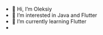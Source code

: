 - 👋 Hi, I’m Oleksiy
- 👀 I’m interested in Java and Flutter
- 🌱 I’m currently learning Flutter
-

<!---
oleksiyshepelev/oleksiyshepelev is a ✨ special ✨ repository because its `README.md` (this file) appears on your GitHub profile.
You can click the Preview link to take a look at your changes.
--->
